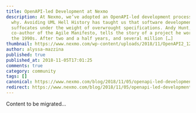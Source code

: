 ```yaml
---
title: OpenAPI-led Development at Nexmo
description: At Nexmo, we’ve adopted an OpenAPI-led development process. Here’s
  why. Avoiding UML Hell History has taught us that software development
  suffocates under the weight of overwrought specifications. Andy Hunt,
  co-author of the Agile Manifesto, tells the story of a project he worked on in
  the 1990s. After two and a half years, and several million […]
thumbnail: https://www.nexmo.com/wp-content/uploads/2018/11/OpenAPI2_1200x675.png
author: alyssa-mazzina
published: true
published_at: 2018-11-05T17:01:25
comments: true
category: community
tags: []
canonical: https://www.nexmo.com/blog/2018/11/05/openapi-led-development-at-nexmo
redirect: https://www.nexmo.com/blog/2018/11/05/openapi-led-development-at-nexmo
---
```

Content to be migrated...
